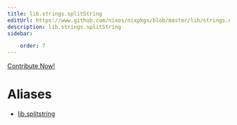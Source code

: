 ```yaml
---
title: lib.strings.splitString
editUrl: https://www.github.com/nixos/nixpkgs/blob/master/lib/strings.nix#L872C17
description: lib.strings.splitString
sidebar:

    order: 7
---
```


<a href="https://www.github.com/nixos/nixpkgs/blob/master/lib/strings.nix#L872C17">Contribute Now!</a>


# Aliases

- [lib.splitstring](/nix-doc-comments/reference/lib/lib-splitstring)


